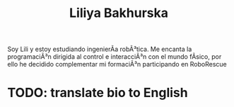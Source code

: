 ﻿---
translationKey: lili
# Display name
title: Liliya Bakhurska

# Full Name (for SEO)
first_name: Liliya
last_name: Bakhurska

# Is this the primary user of the site?
superuser: false

# Role/position
role: Ingeniera Software

# Organizations/Affiliations
organizations:
  - name: Universidad de MÃ¡laga
    url: 'http://www.uma.es'

# Short bio (displayed in user profile at end of posts)
bio: Mis intereses incluyen robÃ³tica, automÃ¡tica, y programaciÃ³n con Matlab Simulink.

interests:
  - ProgramaciÃ³n
  - AutomatizaciÃ³n
  - RobÃ³tica y electrÃ³nica

education:
  courses:
    - course: Estudiante de IngenierÃ­a ElectrÃ³nica RobÃ³tica y MecatrÃ³nica
      year: 2022-x

# Social/Academic Networking
# For available icons, see: https://docs.hugoblox.com/getting-started/page-builder/#icons
#   For an email link, use "fas" icon pack, "envelope" icon, and a link in the
#   form "mailto:your-email@example.com" or "#contact" for contact widget.
social:
  - icon: envelope
    icon_pack: fas
    link: 'mailto:0611089608@uma.es'
  - icon: twitter
    icon_pack: fab
    link: https://twitter.com
  - icon: linkedin
    icon_pack: fab
    link: https://www.linkedin.com
  - icon: instagram
    icon_pack: fab
    link: https://www.instagram.com/lili_1067/
  - icon: github
    icon_pack: fab
    link: https://github.com

    
# Link to a PDF of your resume/CV from the About widget.
# To enable, copy your resume/CV to `static/files/cv.pdf` and uncomment the lines below.
# - icon: cv
#   icon_pack: ai
#   link: files/cv.pdf

# Enter email to display Gravatar (if Gravatar enabled in Config)
email: ''

# Highlight the author in author lists? (true/false)
highlight_name: false

# Organizational groups that you belong to (for People widget)
#   Set this to `[]` or comment out if you are not using People widget.
user_groups:
  - Software
---



Soy Lili y estoy estudiando ingenierÃ­a robÃ³tica. Me encanta la programaciÃ³n dirigida al control e interacciÃ³n con el mundo fÃ­sico, por ello he decidido complementar mi formaciÃ³n participando en RoboRescue

# TODO: translate bio to English
